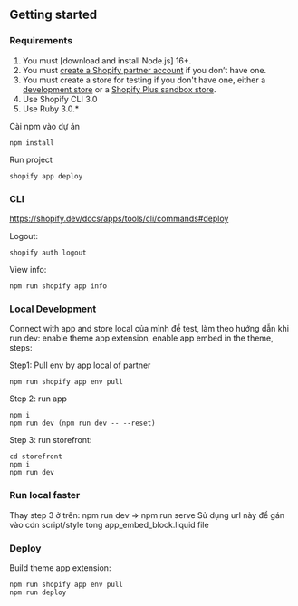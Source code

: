 ## Getting started

### Requirements

1. You must [download and install Node.js] 16+.
1. You must [create a Shopify partner account](https://partners.shopify.com/signup) if you don’t have one.
1. You must create a store for testing if you don't have one, either a [development store](https://help.shopify.com/en/partners/dashboard/development-stores#create-a-development-store) or a [Shopify Plus sandbox store](https://help.shopify.com/en/partners/dashboard/managing-stores/plus-sandbox-store).
1. Use Shopify CLI 3.0
1. Use Ruby 3.0.*


Cài npm vào dự án
```shell
npm install
```
Run project
```shell
shopify app deploy
```







### CLI 
https://shopify.dev/docs/apps/tools/cli/commands#deploy

Logout:
```shell
shopify auth logout
```

View info:
```shell
npm run shopify app info
```







### Local Development

Connect with app and store local của mình để test, làm theo hướng dẫn khi run dev: enable theme app extension, enable app embed in the theme, steps:

Step1: Pull env by app local of partner
```shell
npm run shopify app env pull
```

Step 2: run app
```shell
npm i
npm run dev (npm run dev -- --reset)
```

Step 3: run storefront:
```shell
cd storefront
npm i
npm run dev
```

### Run local faster

Thay step 3 ở trên: npm run dev => npm run serve
Sử dụng url này để gán vào cdn script/style tong app_embed_block.liquid file

### Deploy

Build theme app extension:

```shell
npm run shopify app env pull
npm run deploy
```

